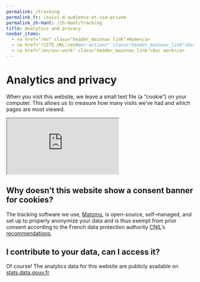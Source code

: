 ```yaml
---
permalink: /tracking
permalink_fr: /suivi-d-audience-et-vie-privee
permalink_zh-Hant: /zh-Hant/tracking
title: Analytics and privacy
navbar_items:
  - <a href="/en" class="header_mainnav_link">Home</a>
  - <a href="!SITE_URL!/en#our-actions" class="header_mainnav_link">Our actions</a>
  - <a href="/en/our-work" class="header_mainnav_link">Our work</a>
---
```


# Analytics and privacy

When you visit this website, we leave a small text file (a “cookie”) on your computer. This allows us to measure how many visits we’ve had and which pages are most viewed.  
<iframe src="https://stats.data.gouv.fr/index.php?module=CoreAdminHome&action=optOut&language=en&backgroundColor=&fontColor=&fontSize=&fontFamily=helvetica%20neue"></iframe>

## Why doesn’t this website show a consent banner for cookies?

The tracking software we use, <a href="https://www.matomo.org">Matomo</a>, is open-source, self-managed, and set up to properly anonymize your data and is thus exempt from prior consent according to the French data protection authority <abbr title="Commission Nationale de l'Informatique et des Libertés">CNIL</abbr>’s <a href="https://www.cnil.fr/fr/solutions-pour-la-mesure-daudience" hreflang="fr-FR">recommendations</a>.

## I contribute to your data, can I access it?

Of course! The analytics data for this website are publicly available on <a href="https://stats.data.gouv.fr/index.php?module=CoreHome&action=index&idSite=89&period=range&date=previous30">stats.data.gouv.fr</a>
